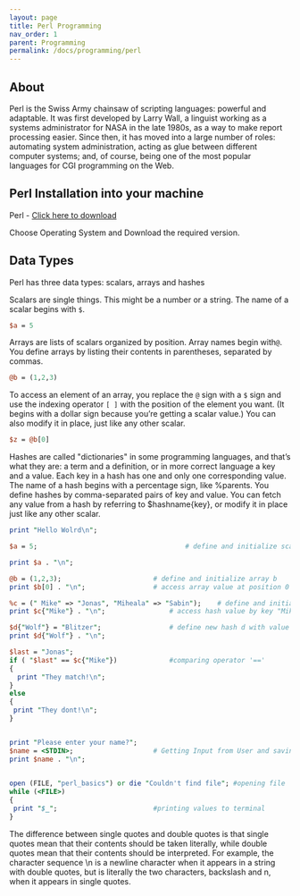 ```yaml
---
layout: page
title: Perl Programming
nav_order: 1
parent: Programming
permalink: /docs/programming/perl
---
```




## About

Perl is the Swiss Army chainsaw of scripting languages: powerful and adaptable. It was first developed by Larry Wall, a linguist working as a systems administrator for NASA in the late 1980s, as a way to make report processing easier. Since then, it has moved into a large number of roles: automating system administration, acting as glue between different computer systems; and, of course, being one of the most popular languages for CGI programming on the Web.

## Perl Installation into your machine

Perl - <a href = "https://www.perl.org/get.html"> Click here to download</a>

Choose Operating System and Download the required version.

## Data Types 
Perl has three data types: scalars, arrays and hashes

Scalars are single things. This might be a number or a string. The name of a scalar begins with `$`.
```perl
$a = 5
```
Arrays are lists of scalars organized by position. Array names begin with`@`. You define arrays by listing their contents in parentheses, separated by commas.
```perl
@b = (1,2,3)
```
To access an element of an array, you replace the `@` sign with a `$` sign and use the indexing operator `[ ]` with the position of the element you want. (It begins with a dollar sign because you’re getting a scalar value.) You can also modify it in place, just like any other scalar.
```perl
$z = @b[0]
```
Hashes are called "dictionaries" in some programming languages, and that’s what they are: a term and a definition, or in more correct language a key and a value. Each key in a hash has one and only one corresponding value. The name of a hash begins with a percentage sign, like %parents. You define hashes by comma-separated pairs of key and value.
You can fetch any value from a hash by referring to $hashname{key}, or modify it in place just like any other scalar.
```perl
print "Hello Wolrd\n";

$a = 5;                        				# define and initialize scalar a

print $a . "\n";				

@b = (1,2,3);						# define and initialize array b
print $b[0] . "\n";					# access array value at position 0 with indexing operator []

%c = (" Mike" => "Jonas", "Miheala" => "Sabin");	# define and initialize hash c
print $c{"Mike"} . "\n";				# access hash value by key "Mike" with operator {}

$d{"Wolf"} = "Blitzer";					# define new hash d with value "Blitzer" at key "Wolf"
print $d{"Wolf"} . "\n";					

$last = "Jonas";						
if ( "$last" == $c{"Mike"})				#comparing operator '=='
{
  print "They match!\n";
} 
else
{
 print "They dont!\n";
}


print "Please enter your name?";
$name = <STDIN>;					# Getting Input from User and saving in a scalar $name
print $name . "\n";											
	

open (FILE, "perl_basics") or die "Couldn't find file"; #opening file    
while (<FILE>)
{
 print "$_";						#printing values to terminal
}
```

The difference between single quotes and double quotes is that single quotes mean that their contents should be taken literally, while double quotes mean that their contents should be interpreted. 
For example, the character sequence \n is a newline character when it appears in a string with double quotes, but is literally the two characters, backslash and n, when it appears in single quotes.